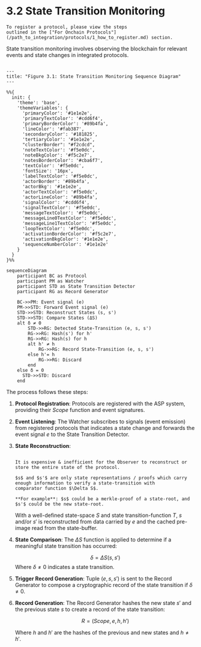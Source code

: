 # 3.2 State Transition Monitoring

```admonish note Title="How to Register"
To register a protocol, please view the steps
outlined in the ["For Onchain Protocols"](/path_to_integration/protocols/1_how_to_register.md) section.
```

State transition monitoring involves observing the blockchain for relevant events
and state changes in integrated protocols.

```mermaid

---
title: "Figure 3.1: State Transition Monitoring Sequence Diagram"
---

%%{
  init: {
    'theme': 'base',
    'themeVariables': {
      'primaryColor': '#1e1e2e',
      'primaryTextColor': '#cdd6f4',
      'primaryBorderColor': '#89b4fa',
      'lineColor': '#fab387',
      'secondaryColor': '#181825',
      'tertiaryColor': '#1e1e2e',
      "clusterBorder": "#f2cdcd",
      'noteTextColor': '#f5e0dc',
      'noteBkgColor': '#f5c2e7',
      'notesBorderColor': '#cba6f7',
      'textColor': '#f5e0dc',
      'fontSize': '16px',
      'labelTextColor': '#f5e0dc',
      'actorBorder': '#89b4fa',
      'actorBkg': '#1e1e2e',
      'actorTextColor': '#f5e0dc',
      'actorLineColor': '#89b4fa',
      'signalColor': '#cdd6f4',
      'signalTextColor': '#f5e0dc',
      'messageTextColor': '#f5e0dc',
      'messageLine0TextColor': '#f5e0dc',
      'messageLine1TextColor': '#f5e0dc',
      'loopTextColor': '#f5e0dc',
      'activationBorderColor': '#f5c2e7',
      'activationBkgColor': '#1e1e2e',
      'sequenceNumberColor': '#1e1e2e'
    }
  }
}%%

sequenceDiagram
    participant BC as Protocol
    participant PM as Watcher
    participant STD as State Transition Detector
    participant RG as Record Generator

    BC->>PM: Event signal (e)
    PM->>STD: Forward Event signal (e)
    STD->>STD: Reconstruct States (s, s')
    STD->>STD: Compare States (ΔS)
    alt δ ≠ 0
        STD->>RG: Detected State-Transition (e, s, s')
        RG->>RG: Hash(s') for h'
        RG->>RG: Hash(s) for h
        alt h' ≠ h
            RG->>RG: Record State-Transition (e, s, s')
        else h'= h
            RG->>RG: Discard
        end
    else δ = 0
      STD->>STD: Discard
    end

```

The process follows these steps:

1. **Protocol Registration**: Protocols are registered with the ASP system, providing their $Scope$ function and event signatures.

2. **Event Listening**: The Watcher subscribes to signals (event emission) from registered protocols that indicates a state change
   and forwards the event signal $e$ to the State Transition Detector.

3. **State Reconstruction**:

   ```admonish important

   It is expensive & inefficient for the Observer to reconstruct or store the entire state of the protocol.

   $s$ and $s'$ are only state representations / proofs which carry enough information to verify a state-transition with
   comparator function $\Delta S$.

   **For example**: $s$ could be a merkle-proof of a state-root, and $s'$ could be the new state-root.
   ```

   With a well-defined state-space $S$ and state transition-function $T$, $s$ and/or $s'$ is reconstructed from
   data carried by $e$ and the cached pre-image read from the state-buffer.

4. **State Comparison**: The $\Delta S$ function is applied to determine if a meaningful state transition has occurred:

   $$\delta = \Delta S(s, s')$$
   Where $\delta \neq 0$ indicates a state transition.

5. **Trigger Record Generation**: Tuple $(e, s, s')$ is sent to the Record Generator to compose a cryptographic record of the state transition if $\delta \neq 0$.

6. **Record Generation**: The Record Generator hashes the new state $s'$ and the previous state $s$ to create a record of the state transition:

   $$R = (Scope, e, h, h')$$

   Where $h$ and $h'$ are the hashes of the previous and new states and $h \neq h'$.
